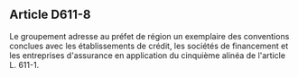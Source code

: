 Article D611-8
----
Le groupement adresse au préfet de région un exemplaire des conventions conclues
avec les établissements de crédit, les sociétés de financement et les
entreprises d'assurance en application du cinquième alinéa de l'article L.
611-1.

